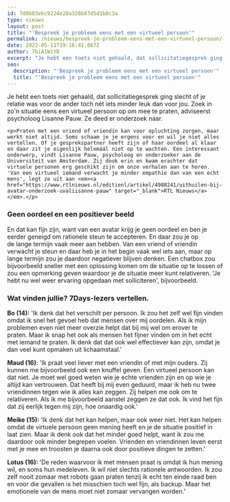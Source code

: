 ```yaml
---
id: 7d0b03ebc9224e20a328b87d5d1b8c3a
type: nieuws
layout: post
title: "'Bespreek je probleem eens met een virtueel persoon'"
permalink: /nieuws/bespreek-je-probleem-eens-met-een-virtueel-persoon/
date: 2022-05-11T19:16:41.067Z
author: 7biA1WiYB
excerpt: "Je hebt een toets niet gehaald, dat sollicitatiegesprek ging slecht of je relatie was voor de ander toch nét iets minder leuk dan voor jou. Zoek in zo'n situatie eens een virtueel persoon op om mee te praten, adviseerst psycholoog Lisanne Pauw. Ze deed er onderzoek naar.  "
seo:
  description: "'Bespreek je probleem eens met een virtueel persoon'"
  title: "'Bespreek je probleem eens met een virtueel persoon'"
---
```

Je hebt een toets niet gehaald, dat sollicitatiegesprek ging slecht of je relatie was voor de ander toch nét iets minder leuk dan voor jou. Zoek in zo'n situatie eens een virtueel persoon op om mee te praten, adviseerst psycholoog Lisanne Pauw. Ze deed er onderzoek naar.  

    <p>Praten met een vriend of vriendin kan voor opluchting zorgen, maar werkt niet altijd. Soms schaam je je ergens voor en wil je niet alles vertellen. Of je gesprekspartner heeft zijn of haar oordeel al klaar en daar zit je eigenlijk helemáál niet op te wachten. Een interessant onderwerp, vindt Lisanne Pauw, psycholoog en onderzoeker aan de Universiteit van Amsterdam. Zij dook erin en kwam erachter dat virtuele personen erg geschikt zijn om onze verhalen aan te horen. 'Van een virtueel iemand verwacht je minder empathie dan van een echt mens', legt ze uit aan <em><a href="https://www.rtlnieuws.nl/editienl/artikel/4988241/uithuilen-bij-avatar-onderzoek-uvaliisanne-pauw" target="_blank">RTL Nieuws</a></em>.</p>
<h3>Geen oordeel en een positiever beeld</h3>
<p>En dat kan fijn zijn, want van een avatar krijg je geen oordeel en ben je eerder geneigd om rationele steun te accepteren. En daar zou je op de lange termijn vaak meer aan hebben. Van een vriend of vriendin verwacht je steun en daar heb je in het begin vaak wel iets aan, maar op lange termijn zou je daardoor negatiever blijven denken. Een chatbox zou bijvoorbeeld sneller met een oplossing komen om de situatie op te lossen of zou een opmerking geven waardoor je de situatie meer kunt relativeren. 'Je hebt nu wel weer ervaring opgedaan met solliciteren', bijvoorbeeld.</p>
<h3>Wat vinden jullie? 7Days-lezers vertellen.</h3>
<p><strong>Bo (14):</strong> 'Ik denk dat het verschilt per persoon. Ik zou het zelf wel fijn vinden omdat ik snel het gevoel heb dat mensen over mij oordelen. Als ik mijn problemen even niet meer overzie helpt dat bij mij wel om erover te praten. Maar ik snap het ook als mensen het fijner vinden om in het echt met iemand te praten. Ik denk dat dat ook wel effectiever kan zijn, omdat je dan veel kunt opmaken uit lichaamstaal.'</p>
<p><strong>Maud (16)</strong>: 'Ik praat veel liever met een vriendin of met mijn ouders. Zij kunnen me bijvoorbeeld ook een knuffel geven. Een virtueel persoon kan dat niet. Je moet wel goed weten wie je echte vrienden zijn en op wie je altijd kan vertrouwen. Dat heeft bij mij even geduurd, maar ik heb nu twee vriendinnen tegen wie ik alles kan zeggen. Zij helpen me ook om te relativeren. Als ik me bijvoorbeeld aanstel zeggen ze dat ook. Ik vind het fijn dat zij eerlijk tegen mij zijn, hoe onaardig ook.'</p>
<p><strong>Meike (15): </strong>'Ik denk dat het kan helpen, maar ook weer niet. Het kan helpen omdat de virtuele persoon geen mening heeft en je de situatie positief in laat zien. Maar ik denk ook dat het minder goed helpt, want ik zou me daardoor ook minder begrepen voelen. Vrienden en vriendinnen leven eerst met je mee en troosten je daarna ook door positieve dingen te zetten.'</p>
<p><strong>Lotus (16): </strong>'De reden waarvoor ik met mensen praat is omdat ik hun mening wil, en soms hun medeleven. Ik wil niet slechts rationele antwoorden. Ik zou zelf nooit zomaar met robots gaan praten tenzij ik echt ten einde raad ben en voor die gevallen is het misschien toch wel fijn, als backup. Maar het emotionele van de mens moet niet zomaar vervangen worden.'</p>  
